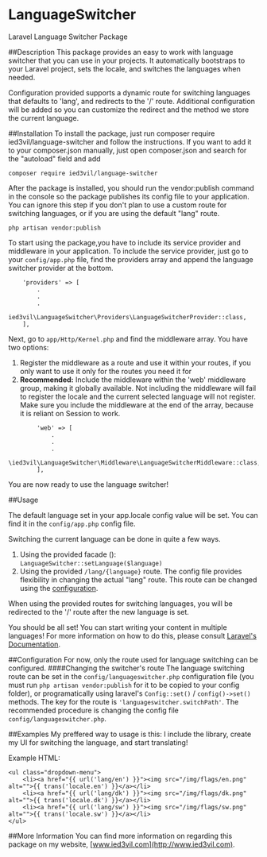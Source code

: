 # LanguageSwitcher
Laravel Language Switcher Package

##Description
This package provides an easy to work with language switcher that you can use in your projects.
It automatically bootstraps to your Laravel project, sets the locale, and switches the languages when needed.

Configuration provided supports a dynamic route for switching languages that defaults to 'lang', and redirects to the '/' route.
Additional configuration will be added so you can customize the redirect and the method we store the current language.

##Installation
To install the package, just run composer require ied3vil/language-switcher and follow the instructions.
If you want to add it to your composer.json manually, just open composer.json and search for the "autoload" field and add
```
composer require ied3vil/language-switcher
```

After the package is installed, you should run the vendor:publish command in the console so the package publishes its config file to your application.
You can ignore this step if you don't plan to use a custom route for switching languages, or if you are using the default "lang" route.
```
php artisan vendor:publish
```
To start using the package,you have to include its service provider and middleware in your application.
To include the service provider, just go to your `config/app.php` file, find the providers array and append the language switcher provider at the bottom.
```
    'providers' => [
        .
        .
        .
        ied3vil\LanguageSwitcher\Providers\LanguageSwitcherProvider::class,
    ],
```
Next, go to `app/Http/Kernel.php` and find the middleware array. You have two options:
1. Register the middleware as a route and use it within your routes, if you only want to use it only for the
routes you need it for
2. **Recommended:** Include the middleware within the 'web' middleware group, making it globally available.
Not including the middleware will fail to register the locale and the current selected language will not register.
Make sure you include the middleware at the end of the array, because it is reliant on Session to work.
```
        'web' => [
            .
            .
            .
            \ied3vil\LanguageSwitcher\Middleware\LanguageSwitcherMiddleware::class,
        ],
```


You are now ready to use the language switcher!

##Usage

The default language set in your app.locale config value will be set. You can find it in the `config/app.php` config file.

Switching the current language can be done in quite a few ways.

1. Using the provided facade (): `LanguageSwitcher::setLanguage($language)`
2. Using the provided `/lang/{language}` route. The config file provides flexibility in changing the actual "lang" route.
This route can be changed using the [configuration](#configuration).

When using the provided routes for switching languages, you will be redirected to the '/' route after the new language is set.

You should be all set! You can start writing your content in multiple languages!
For more information on how to do this, please consult [Laravel's Documentation](https://laravel.com/docs/5.2/localization).

##Configuration
For now, only the route used for language switching can be configured.
####Changing the switcher's route
The language switching route can be set in the `config/languageswitcher.php` configuration file
(you must run `php artisan vendor:publish` for it to be copied to your config folder), or programatically using
laravel's `Config::set()` / `config()->set()` methods. The key for the route is `'languageswitcher.switchPath'`.
The recommended procedure is changing the config file `config/languageswitcher.php`.

##Examples
My preffered way to usage is this: I include the library, create my UI for switching the language, and start translating!

Example HTML:
```
<ul class="dropdown-menu">
    <li><a href="{{ url('lang/en') }}"><img src="/img/flags/en.png" alt="">{{ trans('locale.en') }}</a></li>
    <li><a href="{{ url('lang/dk') }}"><img src="/img/flags/dk.png" alt="">{{ trans('locale.dk') }}</a></li>
    <li><a href="{{ url('lang/sw') }}"><img src="/img/flags/sw.png" alt="">{{ trans('locale.sw') }}</a></li>
</ul>
```

##More Information
You can find more information on regarding this package on my website, [www.ied3vil.com](http://www.ied3vil.com).